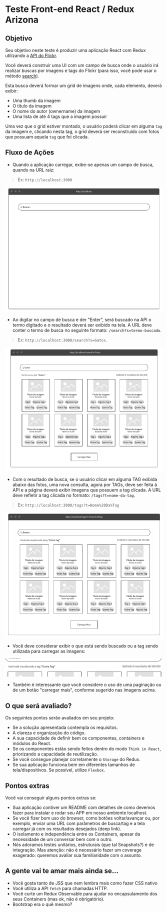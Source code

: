 # Teste Front-end React / Redux Arizona


## Objetivo
Seu objetivo neste teste é produzir uma aplicação React com Redux utilizando a [API do Flickr](https://www.flickr.com/services/api/).

Você deverá construir uma UI com um campo de busca onde o usuário irá realizar buscas por imagens e tags do Flickr (para isso, você pode usar o método [search](https://www.flickr.com/services/api/flickr.photos.search.html)).

Esta busca deverá formar um grid de imagens onde, cada elemento, deverá exibir:

* Uma thumb da imagem
* O título da imagem
* O nome do autor (ownername) da imagem
* Uma lista de até 4 tags que a imagem possuir

Uma vez que o grid estiver montado, o usuário poderá clicar em alguma `tag` da imagem e, clicando nesta tag, o grid deverá ser reconstruído com fotos que possuam aquela `tag` que foi clicada.

## Fluxo de Ações

* Quando a aplicação carregar, exibe-se apenas um campo de busca, quando na URL raiz:

> Ex: `http://localhost:3000`

![Home](./assets/home.png)

* Ao digitar no campo de busca e der "Enter", será buscado na API o termo digitado e o resultado deverá ser exibido na tela. A URL deve conter o termo de busca no seguinte formato: `/search?s=termo-buscado`.

> Ex: `http://localhost:3000/search?s=Gatos`.

![Home](./assets/text-search.png)

* Com o resultado de busca, se o usuário clicar em alguma TAG exibida abaixo das fotos, uma nova consulta, agora por TAGs, deve ser feita à API e a página deverá exibir imagens que possuem a tag clicada. A URL deve refletir a tag clicada no formato: `/tags?t=nome-da-tag`.

> Ex: `http://localhost:3000/tags?t=Nome%20Da%Tag`

![Home](./assets/tag-search.png)

* Você deve considerar exibir o que está sendo buscado ou a tag sendo utilizada para carregar as imagens:

![Infos Busca](./assets/info-search-results.png)

* Também é interessante que você considere o uso de uma paginação ou de um botão "carregar mais", conforme sugerido nas imagens acima.

## O que será avaliado?

Os seguintes pontos serão avaliados em seu projeto:

* Se a solução apresentada contempla os requisitos.
* A clareza e organização do código.
* A sua capacidade de definir bem os componentes, containers e módulos do React.
* Se os componentes estão sendo feitos dentro do modo `Think in React`, priorizando a capacidade de reutilização.
* Se você consegue planejar corretamente o `Storage` do Redux.
* Se sua aplicação funciona bem em diferentes tamanhos de tela/dispositivos. Se possível, utilize `Flexbox`.

## Pontos extras

Você vai conseguir alguns pontos extras se:

* Sua aplicação contiver um README com detalhes de como devemos fazer para instalar e rodar seu APP em nosso ambiente localhost.
* Se você fizer bom uso do browser, como botões voltar/avançar ou, por exemplo, enviar uma URL com parâmetros de busca/tag e a tela carregar já com os resultados desejados (deep link).
* O isolamento e independência entre os Containers, apesar da necessidade de um conversar bem com o outro.
* Nós adoramos testes unitários, estruturais (que tal Snapshots?) e de integração. Mas atenção: não é necessário fazer um coverage exagerado: queremos avaliar sua familiaridade com o assunto.

## A gente vai te amar mais ainda se...

* Você gosta tanto de JSS que nem lembra mais como fazer CSS nativo
* Você utiliza a API `fetch` para chamadas HTTP.
* Você curte um Redux Observable para ajudar no encapsulamento dos seus Containers (mas ok, não é obrigatório).
* Bootstrap era o quê mesmo?